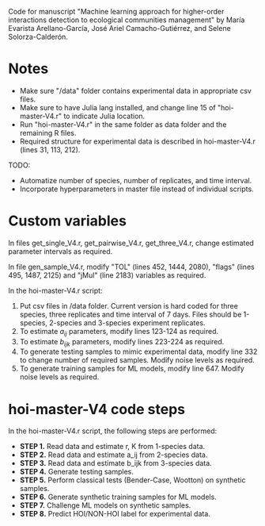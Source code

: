 Code for manuscript "Machine learning approach for higher-order interactions detection to ecological communities management" by María Evarista Arellano-García, José Ariel Camacho-Gutiérrez, and Selene Solorza-Calderón.

# Notes
- Make sure "/data" folder contains experimental data in appropriate csv files.
- Make sure to have Julia lang installed, and change line 15 of "hoi-master-V4.r" to indicate Julia location.
- Run "hoi-master-V4.r" in the same folder as data folder and the remaining R files.
- Required structure for experimental data is described in hoi-master-V4.r (lines 31, 113, 212).

TODO:
- Automatize number of species, number of replicates, and time interval.
- Incorporate hyperparameters in master file instead of individual scripts.

# Custom variables

In files get_single_V4.r, get_pairwise_V4.r, get_three_V4.r, change estimated parameter intervals as required.

In file gen_sample_V4.r, modify "TOL" (lines 452, 1444, 2080), "flags" (lines 495, 1487, 2125) and "jMul" (line 2183) variables as required.

In the hoi-master-V4.r script:
1. Put csv files in /data folder. Current version is hard coded for three species, three replicates and time interval of 7 days. Files should be 1-species, 2-species and 3-species experiment replicates.
2. To estimate $a_{ij}$ parameters, modify lines 123-124 as required.
3. To estimate $b_{ijk}$ parameters, modify lines 223-224 as required.
4. To generate testing samples to mimic experimental data, modify line 332 to change number of required samples. Modify noise levels as required.
5. To generate training samples for ML models, modify line 647. Modify noise levels as required.

# hoi-master-V4 code steps

In the hoi-master-V4.r script, the following steps are performed:
- **STEP 1.** Read data and estimate r, K from 1-species data.
- **STEP 2.** Read data and estimate a_ij from 2-species data.
- **STEP 3.** Read data and estimate b_ijk from 3-species data.
- **STEP 4.** Generate testing samples.
- **STEP 5.** Perform classical tests (Bender-Case, Wootton) on synthetic samples.
- **STEP 6.** Generate synthetic training samples for ML models.
- **STEP 7.** Challenge ML models on synthetic samples.
- **STEP 8.** Predict HOI/NON-HOI label for experimental data.
